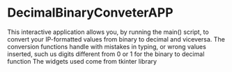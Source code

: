 # DecimalBinaryConveterAPP

This interactive application allows you, by running the main() script, to convert your IP-formatted values from binary to decimal and viceversa.
The conversion functions handle with mistakes in typing, or wrong values inserted, such us digits different from 0 or 1 for the binary to decimal function
The widgets used come from tkinter library
